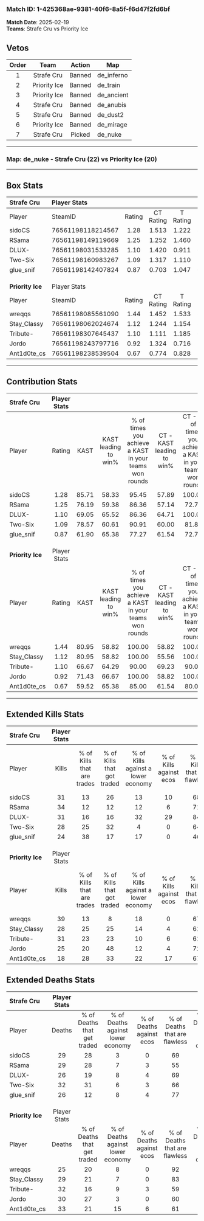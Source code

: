 ### Match ID: 1-425368ae-9381-40f6-8a5f-f6d47f2fd6bf  
**Match Date**: 2025-02-19  
**Teams**: Strafe Cru vs Priority Ice  

## Vetos  

| Order | Team | Action | Map |
| :---: | :--: | :----: | --- |
| 1 | Strafe Cru | Banned | de_inferno |
| 2 | Priority Ice | Banned | de_train |
| 3 | Priority Ice | Banned | de_ancient |
| 4 | Strafe Cru | Banned | de_anubis |
| 5 | Strafe Cru | Banned | de_dust2 |
| 6 | Priority Ice | Banned | de_mirage |
| 7 | Strafe Cru | Picked | de_nuke |

---  

### **Map**: de_nuke - Strafe Cru (22) vs Priority Ice (20)  
---  

## Box Stats  

| **Strafe Cru**   | Player Stats      |        |           |          |       |      |       |         |        |      |     |
| :- | :- | :-: | :-: | :-: | :-: | :-: | :-: | :-: | :-: | :-: | :-: |
| Player           | SteamID           | Rating | CT Rating | T Rating | KAST  | ADR  | Kills | Assists | Deaths | K/D  | HS% |
| sidoCS           | 76561198118214567 |  1.28  |   1.513   |  1.222   | 85.71 | 91.6 |  31   |   12    |   29   | 1.07 | 61  |
| RSama            | 76561198149119669 |  1.25  |   1.252   |  1.460   | 76.19 | 88.5 |  34   |    9    |   29   | 1.17 | 44  |
| DLUX-            | 76561198031533285 |  1.10  |   1.420   |  0.911   | 69.05 | 68.8 |  31   |    3    |   26   | 1.19 | 35  |
| Two-Six          | 76561198160983267 |  1.09  |   1.317   |  1.110   | 78.57 | 79.9 |  28   |   11    |   32   | 0.88 | 53  |
| glue_snif        | 76561198142407824 |  0.87  |   0.703   |  1.047   | 61.90 | 55.8 |  24   |    4    |   26   | 0.92 | 66  |
|                  |                   |        |           |          |       |      |       |         |        |      |     |
|                  |                   |        |           |          |       |      |       |         |        |      |     |
|                  |                   |        |           |          |       |      |       |         |        |      |     |
| **Priority Ice** | Player Stats      |        |           |          |       |      |       |         |        |      |     |
| Player           | SteamID           | Rating | CT Rating | T Rating | KAST  | ADR  | Kills | Assists | Deaths | K/D  | HS% |
| wreqqs           | 76561198085561090 |  1.44  |   1.452   |  1.533   | 80.95 | 90.0 |  39   |    6    |   25   | 1.56 | 35  |
| Stay_Classy      | 76561198062024674 |  1.12  |   1.244   |  1.154   | 80.95 | 70.6 |  28   |   14    |   29   | 0.97 | 53  |
| Tribute-         | 76561198307645437 |  1.10  |   1.111   |  1.185   | 66.67 | 91.3 |  31   |   10    |   32   | 0.97 | 41  |
| Jordo            | 76561198243797716 |  0.92  |   1.324   |  0.716   | 71.43 | 58.4 |  25   |    6    |   30   | 0.83 | 28  |
| Ant1d0te_cs      | 76561198238539504 |  0.67  |   0.774   |  0.828   | 59.52 | 60.5 |  18   |   10    |   33   | 0.55 | 44  |
---  

## Contribution Stats  

| **Strafe Cru**   | Player Stats |       |                      |                                                        |                           |                                                             |                          |                                                            |
| :- | :-: | :-: | :-: | :-: | :-: | :-: | :-: | :-: |
| Player           |    Rating    | KAST  | KAST leading to win% | % of times you achieve a KAST in your teams won rounds | CT - KAST leading to win% | CT - % of times you achieve a KAST in your teams won rounds | T - KAST leading to win% | T - % of times you achieve a KAST in your teams won rounds |
| sidoCS           |     1.28     | 85.71 |        58.33         |                         95.45                          |           57.89           |                           100.00                            |          58.82           |                           90.91                            |
| RSama            |     1.25     | 76.19 |        59.38         |                         86.36                          |           57.14           |                            72.73                            |          61.11           |                           100.00                           |
| DLUX-            |     1.10     | 69.05 |        65.52         |                         86.36                          |           64.71           |                           100.00                            |          66.67           |                           72.73                            |
| Two-Six          |     1.09     | 78.57 |        60.61         |                         90.91                          |           60.00           |                            81.82                            |          61.11           |                           100.00                           |
| glue_snif        |     0.87     | 61.90 |        65.38         |                         77.27                          |           61.54           |                            72.73                            |          69.23           |                           81.82                            |
|                  |              |       |                      |                                                        |                           |                                                             |                          |                                                            |
|                  |              |       |                      |                                                        |                           |                                                             |                          |                                                            |
|                  |              |       |                      |                                                        |                           |                                                             |                          |                                                            |
| **Priority Ice** | Player Stats |       |                      |                                                        |                           |                                                             |                          |                                                            |
| Player           |    Rating    | KAST  | KAST leading to win% | % of times you achieve a KAST in your teams won rounds | CT - KAST leading to win% | CT - % of times you achieve a KAST in your teams won rounds | T - KAST leading to win% | T - % of times you achieve a KAST in your teams won rounds |
| wreqqs           |     1.44     | 80.95 |        58.82         |                         100.00                         |           58.82           |                           100.00                            |          58.82           |                           100.00                           |
| Stay_Classy      |     1.12     | 80.95 |        58.82         |                         100.00                         |           55.56           |                           100.00                            |          62.50           |                           100.00                           |
| Tribute-         |     1.10     | 66.67 |        64.29         |                         90.00                          |           69.23           |                            90.00                            |          60.00           |                           90.00                            |
| Jordo            |     0.92     | 71.43 |        66.67         |                         100.00                         |           58.82           |                           100.00                            |          76.92           |                           100.00                           |
| Ant1d0te_cs      |     0.67     | 59.52 |        65.38         |                         85.00                          |           61.54           |                            80.00                            |          69.23           |                           90.00                            |
---  

## Extended Kills Stats  

| **Strafe Cru**   | Player Stats |                            |                            |                                    |                         |                              |                                 |                                       |                    |           |
| :- | :-: | :-: | :-: | :-: | :-: | :-: | :-: | :-: | :-: | :-: |
| Player           |    Kills     | % of Kills that are trades | % of Kills that got traded | % of Kills against a lower economy | % of Kills against ecos | % of Kills that are flawless | % of Kills that are close duels | % of Kills that are assisted by flash | Pistol Round Kills | AWP Kills |
| sidoCS           |      31      |             13             |             26             |                 13                 |           10            |              68              |                6                |                   0                   |         0          |     2     |
| RSama            |      34      |             12             |             12             |                 12                 |            6            |              71              |                3                |                   3                   |         14         |     2     |
| DLUX-            |      31      |             16             |             16             |                 32                 |           29            |              84              |                3                |                   0                   |         0          |     1     |
| Two-Six          |      28      |             25             |             32             |                 4                  |            0            |              64              |                0                |                   0                   |         0          |     0     |
| glue_snif        |      24      |             38             |             17             |                 17                 |            0            |              46              |               13                |                   4                   |         3          |     1     |
|                  |              |                            |                            |                                    |                         |                              |                                 |                                       |                    |           |
|                  |              |                            |                            |                                    |                         |                              |                                 |                                       |                    |           |
|                  |              |                            |                            |                                    |                         |                              |                                 |                                       |                    |           |
| **Priority Ice** | Player Stats |                            |                            |                                    |                         |                              |                                 |                                       |                    |           |
| Player           |    Kills     | % of Kills that are trades | % of Kills that got traded | % of Kills against a lower economy | % of Kills against ecos | % of Kills that are flawless | % of Kills that are close duels | % of Kills that are assisted by flash | Pistol Round Kills | AWP Kills |
| wreqqs           |      39      |             13             |             8              |                 18                 |            0            |              67              |               13                |                   0                   |         17         |     0     |
| Stay_Classy      |      28      |             25             |             25             |                 14                 |            4            |              61              |               18                |                   4                   |         0          |     0     |
| Tribute-         |      31      |             23             |             23             |                 10                 |            6            |              61              |               10                |                   0                   |         0          |     1     |
| Jordo            |      25      |             20             |             48             |                 12                 |            4            |              72              |                4                |                   0                   |         0          |     2     |
| Ant1d0te_cs      |      18      |             28             |             33             |                 22                 |           17            |              67              |                6                |                   0                   |         0          |     3     |
## Extended Deaths Stats  

| **Strafe Cru**   | Player Stats |                             |                                   |                          |                               |                            |                           |               |
| :- | :-: | :-: | :-: | :-: | :-: | :-: | :-: | :-: |
| Player           |    Deaths    | % of Deaths that get traded | % of Deaths against lower economy | % of Deaths against ecos | % of Deaths that are flawless | % of Deaths that are close | % of Deaths while blinded | Deaths to AWP |
| sidoCS           |      29      |             28              |                 3                 |            0             |              69               |             3              |             3             |       5       |
| RSama            |      29      |             28              |                 7                 |            3             |              55               |             14             |             0             |       3       |
| DLUX-            |      26      |             19              |                 8                 |            4             |              69               |             4              |             0             |       3       |
| Two-Six          |      32      |             31              |                 6                 |            3             |              66               |             25             |             0             |       4       |
| glue_snif        |      26      |             12              |                 8                 |            4             |              77               |             4              |             0             |       2       |
|                  |              |                             |                                   |                          |                               |                            |                           |               |
|                  |              |                             |                                   |                          |                               |                            |                           |               |
|                  |              |                             |                                   |                          |                               |                            |                           |               |
| **Priority Ice** | Player Stats |                             |                                   |                          |                               |                            |                           |               |
| Player           |    Deaths    | % of Deaths that get traded | % of Deaths against lower economy | % of Deaths against ecos | % of Deaths that are flawless | % of Deaths that are close | % of Deaths while blinded | Deaths to AWP |
| wreqqs           |      25      |             20              |                 8                 |            0             |              92               |             4              |             0             |       2       |
| Stay_Classy      |      29      |             21              |                 7                 |            0             |              83               |             3              |             3             |       3       |
| Tribute-         |      32      |             16              |                 9                 |            3             |              59               |             9              |             0             |       6       |
| Jordo            |      30      |             27              |                 3                 |            0             |              60               |             0              |             3             |       2       |
| Ant1d0te_cs      |      33      |             21              |                15                 |            6             |              61               |             6              |             0             |       4       |
